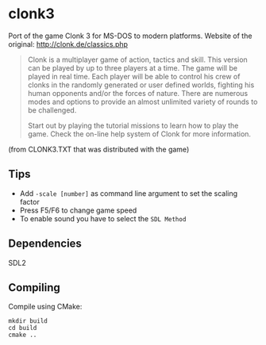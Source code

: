 # clonk3

Port of the game Clonk 3 for MS-DOS to modern platforms.
Website of the original: http://clonk.de/classics.php

>Clonk is a multiplayer game of action, tactics and skill. This version can
>be played by up to three players at a time. The game will be played in real
>time. Each player will be able to control his crew of clonks in the randomly
>generated or user defined worlds, fighting his human opponents and/or the
>forces of nature. There are numerous modes and options to provide an almost
>unlimited variety of rounds to be challenged.
>
>Start out by playing the tutorial missions to learn how to play the game.
>Check the on-line help system of Clonk for more information.

(from CLONK3.TXT that was distributed with the game)

## Tips

- Add `-scale [number]` as command line argument to set the scaling factor
- Press F5/F6 to change game speed
- To enable sound you have to select the `SDL Method`

## Dependencies
SDL2

## Compiling
Compile using CMake:

```
mkdir build
cd build
cmake ..
```
